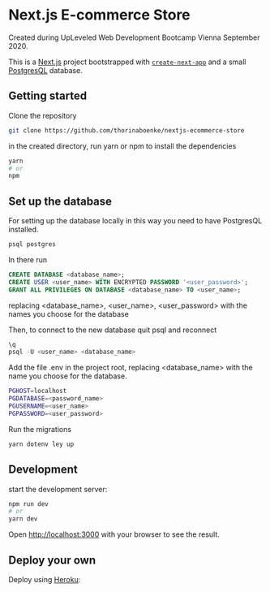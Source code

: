 # Next.js E-commerce Store
Created during UpLeveled Web Development Bootcamp Vienna September 2020.

This is a [Next.js](https://nextjs.org/) project bootstrapped with [`create-next-app`](https://github.com/vercel/next.js/tree/canary/packages/create-next-app) and a small [PostgresQL](https://www.postgresql.org) database.


## Getting started

Clone the repository
```bash
git clone https://github.com/thorinaboenke/nextjs-ecommerce-store
```
in the created directory, run yarn or npm to install the dependencies
```bash
yarn
# or
npm
```

## Set up the database

For setting up the database locally in this way you need to have PostgresQL installed.

```sh
psql postgres
```

In there run

```sql
CREATE DATABASE <database_name>;
CREATE USER <user_name> WITH ENCRYPTED PASSWORD '<user_password>';
GRANT ALL PRIVILEGES ON DATABASE <database_name> TO <user_name>;
```
replacing <database_name>, <user_name>, <user_password> with the names you choose for the database


Then, to connect to the new database quit psql and reconnect
```sql
\q
psql -U <user_name> <database_name>
```

Add the file .env in the project root, replacing <database_name> with the name you choose for the database.
```sh
PGHOST=localhost
PGDATABASE=<password_name>
PGUSERNAME=<user_name>
PGPASSWORD=<user_password>
```

Run the migrations

```sh
yarn dotenv ley up
```

## Development

start the development server:
```bash
npm run dev
# or
yarn dev
```
Open [http://localhost:3000](http://localhost:3000) with your browser to see the result.

## Deploy your own

Deploy using [Heroku](https://heroku.com):









